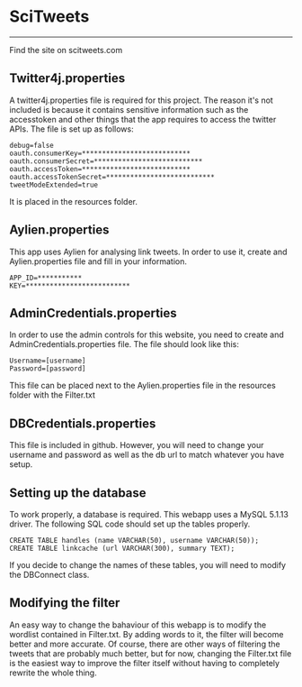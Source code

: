 # SciTweets
------------
Find the site on scitweets.com

## Twitter4j.properties
A twitter4j.properties file is required for this project. The reason it's not included is because it contains sensitive information such as the accesstoken and other things that the app requires to access the twitter APIs. The file is set up as follows:
```
debug=false
oauth.consumerKey=***************************
oauth.consumerSecret=***************************
oauth.accessToken=***************************
oauth.accessTokenSecret=***************************
tweetModeExtended=true
```
It is placed in the resources folder.

## Aylien.properties
This app uses Aylien for analysing link tweets. In order to use it, create and Aylien.properties file and fill in your information.
```
APP_ID=***********
KEY=**************************
```

## AdminCredentials.properties
In order to use the admin controls for this website, you need to create and AdminCredentials.properties file. The file should look like this:
```
Username=[username]
Password=[password]
```
This file can be placed next to the Aylien.properties file in the resources folder with the Filter.txt

## DBCredentials.properties
This file is included in github. However, you will need to change your username and password as well as the db url to match whatever you have setup.

## Setting up the database
To work properly, a database is required. This webapp uses a MySQL 5.1.13 driver. The following SQL code should set up the tables properly.
```
CREATE TABLE handles (name VARCHAR(50), username VARCHAR(50));
CREATE TABLE linkcache (url VARCHAR(300), summary TEXT);
```
If you decide to change the names of these tables, you will need to modify the DBConnect class.

## Modifying the filter
An easy way to change the bahaviour of this webapp is to modify the wordlist contained in Filter.txt. By adding words to it, the filter will become better and more accurate. Of course, there are other ways of filtering the tweets that are probably much better, but for now, changing the Filter.txt file is the easiest way to improve the filter itself without having to completely rewrite the whole thing.
